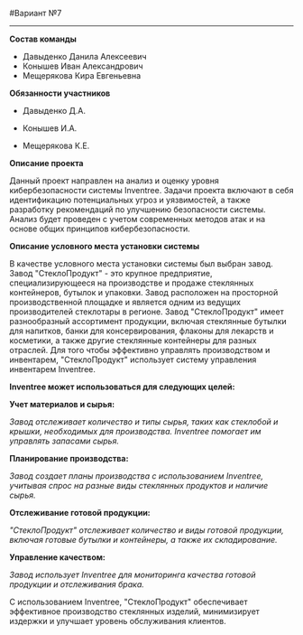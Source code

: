 #Вариант №7
____
__Состав команды__ 
- Давыденко Данила Алексеевич
- Конышев Иван Александрович
- Мещерякова Кира Евгеньевна

__Обязанности участников__
- Давыденко Д.А.

- Конышев И.А.

- Мещерякова К.Е.

__Описание проекта__

Данный проект направлен на анализ и оценку уровня кибербезопасности системы Inventree.
 Задачи проекта включают в себя идентификацию потенциальных угроз и уязвимостей, а также разработку рекомендаций по улучшению безопасности системы.
  Анализ будет проведен с учетом современных методов атак и на основе общих принципов кибербезопасности.

__Описание условного места установки системы__

В качестве условного места установки системы  был выбран завод.
Завод "СтеклоПродукт" - это крупное предприятие, специализирующееся на производстве и продаже стеклянных контейнеров, бутылок и упаковки. Завод расположен на просторной производственной площадке и является одним из ведущих производителей стеклотары в регионе.
Завод "СтеклоПродукт" имеет разнообразный ассортимент продукции, включая стеклянные бутылки для напитков, банки для консервирования, флаконы для лекарств и косметики, а также другие стеклянные контейнеры для разных отраслей.
Для того чтобы эффективно управлять производством и инвентарем, "СтеклоПродукт" использует систему управления инвентарем Inventree.

__Inventree может использоваться для следующих целей:__

  __Учет материалов и сырья:__

   _Завод отслеживает количество и типы сырья, таких как стеклобой и крышки, необходимых для производства. Inventree помогает им управлять запасами сырья._

  __Планирование производства:__ 
  
  _Завод создает планы производства с использованием Inventree, учитывая спрос на разные виды стеклянных продуктов и наличие сырья._

  __Отслеживание готовой продукции:__

  _"СтеклоПродукт" отслеживает количество и виды готовой продукции, включая готовые бутылки и контейнеры, а также их складирование._

  __Управление качеством:__
  
  _Завод использует Inventree для мониторинга качества готовой продукции и отслеживания брака._

С использованием Inventree, "СтеклоПродукт" обеспечивает эффективное производство стеклянных изделий, минимизирует издержки и улучшает уровень обслуживания клиентов.
